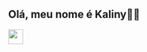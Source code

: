 ## Olá, meu nome é Kaliny👋😃


<img src="https://cdn.jsdelivr.net/gh/devicons/devicon@latest/icons/python/python-original.svg" height="30" widht="30"/>


<!--
**kaliny109/kaliny109** is a ✨ _special_ ✨ repository because its `README.md` (this file) appears on your GitHub profile.

Here are some ideas to get you started:

- 🔭 I’m currently working on ...
- 🌱 I’m currently learning ...
- 👯 I’m looking to collaborate on ...
- 🤔 I’m looking for help with ...
- 💬 Ask me about ...
- 📫 How to reach me: ...
- 😄 Pronouns: ...
- ⚡ Fun fact: ...
-->
